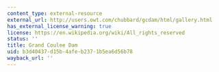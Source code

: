 ```yaml
---
content_type: external-resource
external_url: http://users.owt.com/chubbard/gcdam/html/gallery.html
has_external_license_warning: true
license: https://en.wikipedia.org/wiki/All_rights_reserved
status: ''
title: Grand Coulee Dam
uid: b3d40437-d15b-4afe-b237-1b5ea6d56b78
wayback_url: ''
---
```

